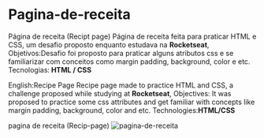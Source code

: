 # Pagina-de-receita
Página de receita (Recipt page)
Página de receita feita para praticar HTML e CSS, um desafio proposto enquanto estudava na <strong>Rocketseat</strong>, 
Objetivos:Desafio foi proposto para praticar alguns atributos css e se familiarizar com conceitos como margin padding, background, color e etc.
Tecnologias:<strong> HTML / CSS </strong>

English:Recipe Page 
Recipe page made to practice HTML and CSS, a challenge proposed while studying at <strong>Rocketseat</strong>,
Objectives: It was proposed to practice some css attributes and get familiar with concepts like margin padding, background, color and etc.
Technologies:<strong>HTML/CSS </strong>


pagina de receita (Recip-page)
![pagina-de-receita](https://user-images.githubusercontent.com/99773088/156736532-b38fbb4b-63d8-4498-805f-c90256011569.png)

